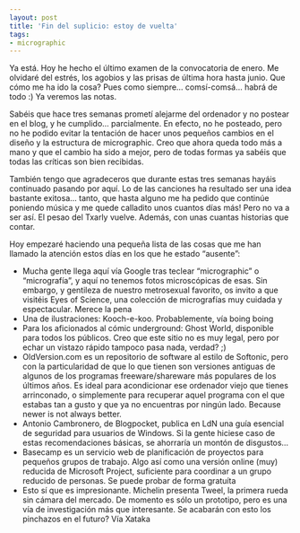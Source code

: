 ```yaml
---
layout: post
title: 'Fin del suplicio: estoy de vuelta'
tags:
- micrographic
---
```

Ya está. Hoy he hecho el último examen de la convocatoria de enero. Me olvidaré del estrés, los agobios y las prisas de última hora hasta junio. Que cómo me ha ido la cosa? Pues como siempre… comsí-comsá… habrá de todo :) Ya veremos las notas.

Sabéis que hace tres semanas prometí alejarme del ordenador y no postear en el blog, y he cumplido… parcialmente. En efecto, no he posteado, pero no he podido evitar la tentación de hacer unos pequeños cambios en el diseño y la estructura de micrographic. Creo que ahora queda todo más a mano y que el cambio ha sido a mejor, pero de todas formas ya sabéis que todas las críticas son bien recibidas.

También tengo que agradeceros que durante estas tres semanas hayáis continuado pasando por aquí. Lo de las canciones ha resultado ser una idea bastante exitosa… tanto, que hasta alguno me ha pedido que continúe poniendo música y me quede calladito unos cuantos días más! Pero no va a ser así. El pesao del Txarly vuelve. Además, con unas cuantas historias que contar.

Hoy empezaré haciendo una pequeña lista de las cosas que me han llamado la atención estos días en los que he estado “ausente”:

* Mucha gente llega aquí vía Google tras teclear “micrographic” o “micrografía”, y aquí no tenemos fotos microscópicas de esas. Sin embargo, y gentileza de nuestro metrosexual favorito, os invito a que visitéis Eyes of Science, una colección de micrografías muy cuidada y espectacular. Merece la pena
* Una de ilustraciones: Kooch-e-koo. Probablemente, vía boing boing
* Para los aficionados al cómic underground: Ghost World, disponible para todos los públicos. Creo que este sitio no es muy legal, pero por echar un vistazo rápido tampoco pasa nada, verdad? ;)
* OldVersion.com es un repositorio de software al estilo de Softonic, pero con la particularidad de que lo que tienen son versiones antiguas de algunos de los programas freeware/shareware más populares de los últimos años. Es ideal para acondicionar ese ordenador viejo que tienes arrinconado, o simplemente para recuperar aquel programa con el que estabas tan a gusto y que ya no encuentras por ningún lado. Because newer is not always better.
* Antonio Cambronero, de Blogpocket, publica en LdN una guía esencial de seguridad para usuarios de Windows. Si la gente hiciese caso de estas recomendaciones básicas, se ahorraría un montón de disgustos…
* Basecamp es un servicio web de planificación de proyectos para pequeños grupos de trabajo. Algo así como una versión online (muy) reducida de Microsoft Project, suficiente para coordinar a un grupo reducido de personas. Se puede probar de forma gratuíta
* Esto sí que es impresionante. Michelin presenta Tweel, la primera rueda sin cámara del mercado. De momento es sólo un prototipo, pero es una vía de investigación más que interesante. Se acabarán con esto los pinchazos en el futuro? Vía Xataka
